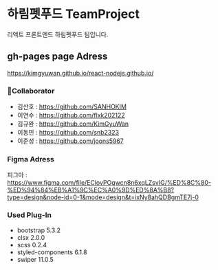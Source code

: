 # 하림펫푸드 TeamProject

리액트 프론트엔드 하림펫푸드 팀입니다.

## gh-pages page Adress

https://kimgyuwan.github.io/react-nodejs.github.io/

### Collaborator

* 김산호 : https://github.com/SANHOKIM
* 이연수 : https://github.com/flxk202122
* 김규완 : https://github.com/KimGyuWan
* 이동민 : https://github.com/snb2323
* 이준성 : https://github.com/joons5967

### Figma Adress

피그마 : https://www.figma.com/file/EClovPOgwcn8n6xqLZsvIG/%ED%8C%80-%ED%94%84%EB%A1%9C%EC%A0%9D%ED%8A%B8?type=design&node-id=0-1&mode=design&t=ixNy8ahQDBgmTE7j-0

### Used Plug-In

* bootstrap 5.3.2
* clsx 2.0.0
* scss 0.2.4
* styled-components 6.1.8
* swiper 11.0.5
